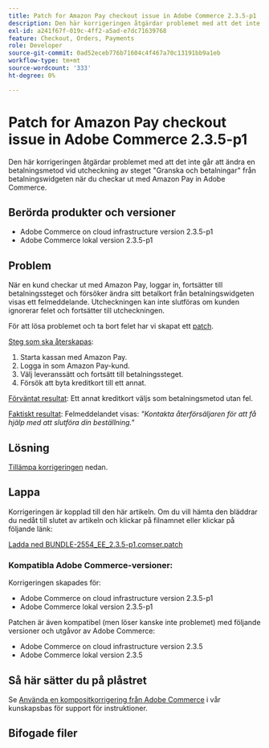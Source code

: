 ```yaml
---
title: Patch for Amazon Pay checkout issue in Adobe Commerce 2.3.5-p1
description: Den här korrigeringen åtgärdar problemet med att det inte går att ändra en betalningsmetod vid utcheckning av steget "Granska och betalningar" från betalningswidgeten när du checkar ut med Amazon Pay in Adobe Commerce.
exl-id: a241f67f-019c-4ff2-a5ad-e7dc71639768
feature: Checkout, Orders, Payments
role: Developer
source-git-commit: 0ad52eceb776b71604c4f467a70c13191bb9a1eb
workflow-type: tm+mt
source-wordcount: '333'
ht-degree: 0%

---
```


# Patch for Amazon Pay checkout issue in Adobe Commerce 2.3.5-p1

Den här korrigeringen åtgärdar problemet med att det inte går att ändra en betalningsmetod vid utcheckning av steget &quot;Granska och betalningar&quot; från betalningswidgeten när du checkar ut med Amazon Pay in Adobe Commerce.

## Berörda produkter och versioner

* Adobe Commerce on cloud infrastructure version 2.3.5-p1
* Adobe Commerce lokal version 2.3.5-p1

## Problem

När en kund checkar ut med Amazon Pay, loggar in, fortsätter till betalningssteget och försöker ändra sitt betalkort från betalningswidgeten visas ett felmeddelande. Utcheckningen kan inte slutföras om kunden ignorerar felet och fortsätter till utcheckningen.

För att lösa problemet och ta bort felet har vi skapat ett [patch](assets/BUNDLE-2554_EE_2.3.5-p1.composer.patch.zip).

<u>Steg som ska återskapas</u>:

1. Starta kassan med Amazon Pay.
1. Logga in som Amazon Pay-kund.
1. Välj leveranssätt och fortsätt till betalningssteget.
1. Försök att byta kreditkort till ett annat.

<u>Förväntat resultat</u>: Ett annat kreditkort väljs som betalningsmetod utan fel.

<u>Faktiskt resultat</u>: Felmeddelandet visas: *&quot;Kontakta återförsäljaren för att få hjälp med att slutföra din beställning.&quot;*

## Lösning

[Tillämpa korrigeringen](assets/BUNDLE-2554_EE_2.3.5-p1.composer.patch.zip) nedan.

## Lappa

Korrigeringen är kopplad till den här artikeln. Om du vill hämta den bläddrar du nedåt till slutet av artikeln och klickar på filnamnet eller klickar på följande länk:

[Ladda ned BUNDLE-2554\_EE\_2.3.5-p1.comser.patch](assets/BUNDLE-2554_EE_2.3.5-p1.composer.patch.zip)

### Kompatibla Adobe Commerce-versioner:

Korrigeringen skapades för:

* Adobe Commerce on cloud infrastructure version 2.3.5-p1
* Adobe Commerce lokal version 2.3.5-p1

Patchen är även kompatibel (men löser kanske inte problemet) med följande versioner och utgåvor av Adobe Commerce:

* Adobe Commerce on cloud infrastructure version 2.3.5
* Adobe Commerce lokal version 2.3.5

## Så här sätter du på plåstret

Se [Använda en kompositkorrigering från Adobe Commerce](/help/how-to/general/how-to-apply-a-composer-patch-provided-by-magento.md) i vår kunskapsbas för support för instruktioner.

## Bifogade filer
